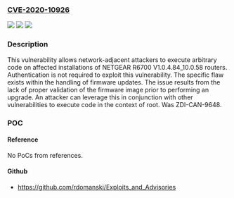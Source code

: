 ### [CVE-2020-10926](https://cve.mitre.org/cgi-bin/cvename.cgi?name=CVE-2020-10926)
![](https://img.shields.io/static/v1?label=Product&message=R6700&color=blue)
![](https://img.shields.io/static/v1?label=Version&message=V1.0.4.84_10.0.58%20&color=brightgreen)
![](https://img.shields.io/static/v1?label=Vulnerability&message=CWE-494%3A%20Download%20of%20Code%20Without%20Integrity%20Check&color=brightgreen)

### Description

This vulnerability allows network-adjacent attackers to execute arbitrary code on affected installations of NETGEAR R6700 V1.0.4.84_10.0.58 routers. Authentication is not required to exploit this vulnerability. The specific flaw exists within the handling of firmware updates. The issue results from the lack of proper validation of the firmware image prior to performing an upgrade. An attacker can leverage this in conjunction with other vulnerabilities to execute code in the context of root. Was ZDI-CAN-9648.

### POC

#### Reference
No PoCs from references.

#### Github
- https://github.com/rdomanski/Exploits_and_Advisories

